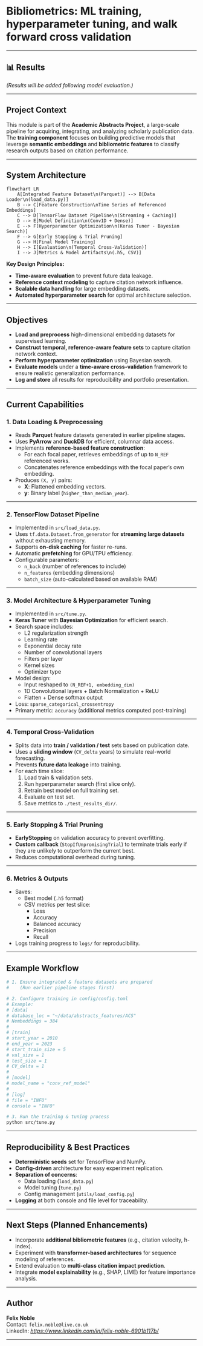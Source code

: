 # Bibliometrics: ML training, hyperparameter tuning, and walk forward cross validation

---

## 📊 Results
<!-- 
Insert key performance visualizations here (e.g., accuracy curves, PR curves, confusion matrices).
Example:
![Validation Accuracy Over Time](./results/val_accuracy.png)
![Precision-Recall Curve](./results/precision_recall.png)
-->
*(Results will be added following model evaluation.)*

---

## Project Context
This module is part of the **Academic Abstracts Project**, a large-scale pipeline for acquiring, integrating, and analyzing scholarly publication data.  
The **training component** focuses on building predictive models that leverage **semantic embeddings** and **bibliometric features** to classify research outputs based on citation performance.

---

## System Architecture

```mermaid
flowchart LR
    A[Integrated Feature Dataset\n(Parquet)] --> B[Data Loader\n(load_data.py)]
    B --> C[Feature Construction\nTime Series of Referenced Embeddings]
    C --> D[TensorFlow Dataset Pipeline\n(Streaming + Caching)]
    D --> E[Model Definition\n(Conv1D + Dense)]
    E --> F[Hyperparameter Optimization\n(Keras Tuner - Bayesian Search)]
    F --> G[Early Stopping & Trial Pruning]
    G --> H[Final Model Training]
    H --> I[Evaluation\n(Temporal Cross-Validation)]
    I --> J[Metrics & Model Artifacts\n(.h5, CSV)]
```

**Key Design Principles:**
- **Time-aware evaluation** to prevent future data leakage.
- **Reference context modeling** to capture citation network influence.
- **Scalable data handling** for large embedding datasets.
- **Automated hyperparameter search** for optimal architecture selection.

---

## Objectives
- **Load and preprocess** high-dimensional embedding datasets for supervised learning.
- **Construct temporal, reference-aware feature sets** to capture citation network context.
- **Perform hyperparameter optimization** using Bayesian search.
- **Evaluate models** under a **time-aware cross-validation** framework to ensure realistic generalization performance.
- **Log and store** all results for reproducibility and portfolio presentation.

---

## Current Capabilities

### 1. Data Loading & Preprocessing
- Reads **Parquet** feature datasets generated in earlier pipeline stages.
- Uses **PyArrow** and **DuckDB** for efficient, columnar data access.
- Implements **reference-based feature construction**:
  - For each focal paper, retrieves embeddings of up to `N_REF` referenced works.
  - Concatenates reference embeddings with the focal paper’s own embedding.
- Produces `(X, y)` pairs:
  - **X**: Flattened embedding vectors.
  - **y**: Binary label (`higher_than_median_year`).

---

### 2. TensorFlow Dataset Pipeline
- Implemented in `src/load_data.py`.
- Uses `tf.data.Dataset.from_generator` for **streaming large datasets** without exhausting memory.
- Supports **on-disk caching** for faster re-runs.
- Automatic **prefetching** for GPU/TPU efficiency.
- Configurable parameters:
  - `n_back` (number of references to include)
  - `n_features` (embedding dimensions)
  - `batch_size` (auto-calculated based on available RAM)

---

### 3. Model Architecture & Hyperparameter Tuning
- Implemented in `src/tune.py`.
- **Keras Tuner** with **Bayesian Optimization** for efficient search.
- Search space includes:
  - L2 regularization strength
  - Learning rate
  - Exponential decay rate
  - Number of convolutional layers
  - Filters per layer
  - Kernel sizes
  - Optimizer type
- Model design:
  - Input reshaped to `(N_REF+1, embedding_dim)`
  - 1D Convolutional layers + Batch Normalization + ReLU
  - Flatten + Dense softmax output
- Loss: `sparse_categorical_crossentropy`
- Primary metric: `accuracy` (additional metrics computed post-training)

---

### 4. Temporal Cross-Validation
- Splits data into **train / validation / test** sets based on publication date.
- Uses a **sliding window** (`CV_delta` years) to simulate real-world forecasting.
- Prevents **future data leakage** into training.
- For each time slice:
  1. Load train & validation sets.
  2. Run hyperparameter search (first slice only).
  3. Retrain best model on full training set.
  4. Evaluate on test set.
  5. Save metrics to `./test_results_dir/`.

---

### 5. Early Stopping & Trial Pruning
- **EarlyStopping** on validation accuracy to prevent overfitting.
- **Custom callback** (`StopIfUnpromisingTrial`) to terminate trials early if they are unlikely to outperform the current best.
- Reduces computational overhead during tuning.

---

### 6. Metrics & Outputs
- Saves:
  - Best model (`.h5` format)
  - CSV metrics per test slice:
    - Loss
    - Accuracy
    - Balanced accuracy
    - Precision
    - Recall
- Logs training progress to `logs/` for reproducibility.

---

## Example Workflow

```bash
# 1. Ensure integrated & feature datasets are prepared
#    (Run earlier pipeline stages first)

# 2. Configure training in config/config.toml
# Example:
# [data]
# database_loc = "~/data/abstracts_features/ACS"
# Nembeddings = 384
#
# [train]
# start_year = 2010
# end_year = 2023
# start_train_size = 5
# val_size = 1
# test_size = 1
# CV_delta = 1
#
# [model]
# model_name = "conv_ref_model"
#
# [log]
# file = "INFO"
# console = "INFO"

# 3. Run the training & tuning process
python src/tune.py
```

---

## Reproducibility & Best Practices
- **Deterministic seeds** set for TensorFlow and NumPy.
- **Config-driven** architecture for easy experiment replication.
- **Separation of concerns**:
  - Data loading (`load_data.py`)
  - Model tuning (`tune.py`)
  - Config management (`utils/load_config.py`)
- **Logging** at both console and file level for traceability.

---

## Next Steps (Planned Enhancements)
- Incorporate **additional bibliometric features** (e.g., citation velocity, h-index).
- Experiment with **transformer-based architectures** for sequence modeling of references.
- Extend evaluation to **multi-class citation impact prediction**.
- Integrate **model explainability** (e.g., SHAP, LIME) for feature importance analysis.

---

## Author
**Felix Noble**  
Contact: `felix.noble@live.co.uk`  
LinkedIn: *https://www.linkedin.com/in/felix-noble-6901b117b/*  

---
